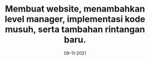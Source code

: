 ---
title: 'Membuat website, menambahkan level manager, implementasi kode musuh, serta tambahan rintangan baru.'
date: '09-11-2021'
content: 'Pada minggu ini kelompok kami sudah mulai membuat website untuk mempublish gamenya nanti, namun untuk konten websitenya masih berupa dummy content karena gamenya sendiri masih belum selesai. Selain itu pada minggu ini kelompok kami juga menambahkan level manager agar pemain dapat dengan mudah berganti level/stage dari game. Musuh juga sudah diberi kode sehingga musuh sudah bisa berinteraksi dengan pemain. Terakhir, kelompok kami juga menambahkan rintangan baru agar menambah tantangan ketika memainkan game ini.'
---